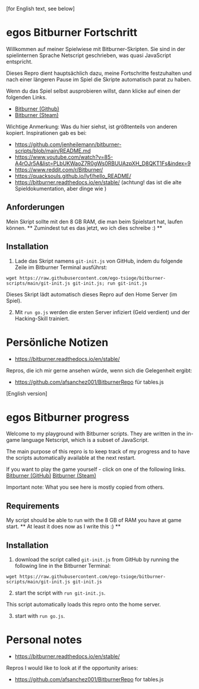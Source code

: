 [for English text, see below]
# egos Bitburner Fortschritt

Willkommen auf meiner Spielwiese mit Bitburner-Skripten. Sie sind in der spielinternen Sprache Netscript geschrieben, was quasi JavaScript entspricht.

Dieses Repro dient hauptsächlich dazu, meine Fortschritte festzuhalten und nach einer längeren Pause im Spiel die Skripte automatisch parat zu haben.

Wenn du das Spiel selbst ausprobieren willst, dann klicke auf einen der folgenden Links.
- [Bitburner (Github)](https://danielyxie.github.io/bitburner/) 
- [Bitburner (Steam)](https://store.steampowered.com/app/1812820/Bitburner/)

Wichtige Anmerkung: Was du hier siehst, ist größtenteils von anderen kopiert. Inspirationen gab es bei:
- https://github.com/jenheilemann/bitburner-scripts/blob/main/README.md
- https://www.youtube.com/watch?v=85-A4rOJr5A&list=PLbUKWaoZ7R0gWs0RBUUAzpXH_D8QKT1Fs&index=9
- https://www.reddit.com/r/Bitburner/
- https://quacksouls.github.io/lyf/hello_README/
- https://bitburner.readthedocs.io/en/stable/ (achtung! das ist die alte Spieldokumentation, aber dinge wie )

## Anforderungen

Mein Skript sollte mit den 8 GB RAM, die man beim Spielstart hat, laufen können. ** Zumindest tut es das jetzt, wo ich dies schreibe :) **

## Installation

1. Lade das Skript namens `git-init.js` von GitHub, indem du folgende Zeile im Bitburner Terminal ausführst:

`wget https://raw.githubusercontent.com/ego-tsioge/bitburner-scripts/main/git-init.js git-init.js; run git-init.js`

Dieses Skript lädt automatisch dieses Repro auf den Home Server (im Spiel).

2. Mit `run go.js` werden die ersten Server infiziert (Geld verdient) und der Hacking-Skill trainiert. 


# Persönliche Notizen

* https://bitburner.readthedocs.io/en/stable/

Repros, die ich mir gerne ansehen würde, wenn sich die Gelegenheit ergibt:
* https://github.com/afsanchez001/BitburnerRepo für tables.js


[English version]
# egos Bitburner progress

Welcome to my playground with Bitburner scripts. They are written in the in-game language Netscript, which is a subset of JavaScript. 

The main purpose of this repro is to keep track of my progress and to have the scripts automatically available at the next restart.

If you want to play the game yourself - click on one of the following links.
[Bitburner (GitHub)](https://danielyxie.github.io/bitburner/) 
[Bitburner (Steam)](https://store.steampowered.com/app/1812820/Bitburner/)

Important note: What you see here is mostly copied from others.

## Requirements

My script should be able to run with the 8 GB of RAM you have at game start. ** At least it does now as I write this :) **

## Installation

1. download the script called `git-init.js` from GitHub by running the following line in the Bitburner Terminal:

`wget https://raw.githubusercontent.com/ego-tsioge/bitburner-scripts/main/git-init.js git-init.js`

2. start the script with `run git-init.js`. 

This script automatically loads this repro onto the home server.

3. start with `run go.js`.


# Personal notes

* https://bitburner.readthedocs.io/en/stable/

Repros I would like to look at if the opportunity arises:
* https://github.com/afsanchez001/BitburnerRepo for tables.js
